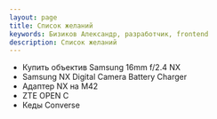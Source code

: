 ```yaml
---
layout: page
title: Список желаний
keywords: Бизиков Александр, разработчик, frontend
description: Список желаний
---
```


- Купить объектив Samsung 16mm f/2.4 NX
- Samsung NX Digital Camera Battery Charger
- Адаптер NX на M42
- ZTE OPEN C 
- Кеды Converse
